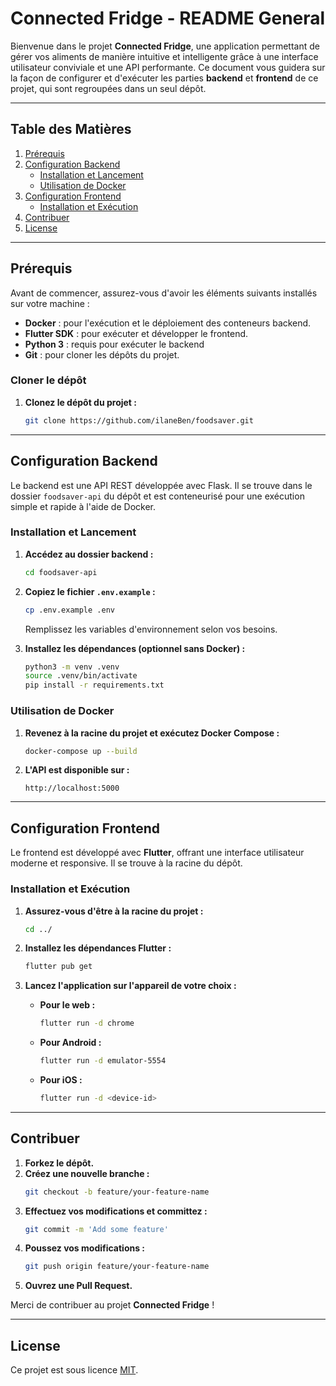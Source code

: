 # Connected Fridge - README General

Bienvenue dans le projet **Connected Fridge**, une application permettant de gérer vos aliments de manière intuitive et intelligente grâce à une interface utilisateur conviviale et une API performante. Ce document vous guidera sur la façon de configurer et d'exécuter les parties **backend** et **frontend** de ce projet, qui sont regroupées dans un seul dépôt.

---

## Table des Matières

1. [Prérequis](#prérequis)
2. [Configuration Backend](#configuration-backend)
   - [Installation et Lancement](#installation-et-lancement)
   - [Utilisation de Docker](#utilisation-de-docker)
3. [Configuration Frontend](#configuration-frontend)
   - [Installation et Exécution](#installation-et-exécution)
4. [Contribuer](#contribuer)
5. [License](#license)

---

## Prérequis

Avant de commencer, assurez-vous d'avoir les éléments suivants installés sur votre machine :

- **Docker** : pour l'exécution et le déploiement des conteneurs backend.
- **Flutter SDK** : pour exécuter et développer le frontend.
- **Python 3** : requis pour exécuter le backend 
- **Git** : pour cloner les dépôts du projet.

### Cloner le dépôt

1. **Clonez le dépôt du projet :**
   ```bash
   git clone https://github.com/ilaneBen/foodsaver.git
   ```

---

## Configuration Backend

Le backend est une API REST développée avec Flask. Il se trouve dans le dossier `foodsaver-api` du dépôt et est conteneurisé pour une exécution simple et rapide à l'aide de Docker.

### Installation et Lancement

1. **Accédez au dossier backend :**
   ```bash
   cd foodsaver-api
   ```

2. **Copiez le fichier `.env.example` :**
   ```bash
   cp .env.example .env
   ```
   Remplissez les variables d'environnement selon vos besoins.

3. **Installez les dépendances (optionnel sans Docker) :**
   ```bash
   python3 -m venv .venv
   source .venv/bin/activate
   pip install -r requirements.txt
   ```

### Utilisation de Docker

1. **Revenez à la racine du projet et exécutez Docker Compose :**
   ```bash
   docker-compose up --build
   ```

2. **L'API est disponible sur :**
   ```
   http://localhost:5000
   ```

---

## Configuration Frontend

Le frontend est développé avec **Flutter**, offrant une interface utilisateur moderne et responsive. Il se trouve à la racine du dépôt.

### Installation et Exécution

1. **Assurez-vous d'être à la racine du projet :**
   ```bash
   cd ../
   ```

2. **Installez les dépendances Flutter :**
   ```bash
   flutter pub get
   ```

3. **Lancez l'application sur l'appareil de votre choix :**

   - **Pour le web :**
     ```bash
     flutter run -d chrome
     ```

   - **Pour Android :**
     ```bash
     flutter run -d emulator-5554
     ```

   - **Pour iOS :**
     ```bash
     flutter run -d <device-id>
     ```

---

## Contribuer

1. **Forkez le dépôt.**
2. **Créez une nouvelle branche :**
   ```bash
   git checkout -b feature/your-feature-name
   ```
3. **Effectuez vos modifications et committez :**
   ```bash
   git commit -m 'Add some feature'
   ```
4. **Poussez vos modifications :**
   ```bash
   git push origin feature/your-feature-name
   ```
5. **Ouvrez une Pull Request.**

Merci de contribuer au projet **Connected Fridge** !

---

## License

Ce projet est sous licence [MIT](LICENSE).


